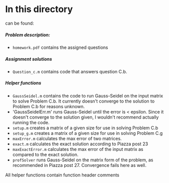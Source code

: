 # In this directory
can be found:
##### Problem description:
 - `homework.pdf` contains the assigned questions
 
##### Assignment solutions
 - `Question_c.m`  contains code that answers question C.b.
 
##### Helper functions
 - `GaussSeidel.m` contains the code to run Gauss-Seidel on the input matrix to solve Problem C.b. It currently doesn't converge to the solution to Problem C.b for reasons unknown.
 - 'GaussSeidelErr.m' runs Gauss-Seidel until the error is < epsilon. Since it doesn't converge to the solution given, I wouldn't recommend actually running the code.
 - `setup.m` creates a matrix of a given size for use in solving Problem C.b
 - `setup_g.m` creates a matrix of a given size for use in solving Problem C.g
 - `maxError.m` calculates the max error of two matrices.
 - `exact.m` calculates the exact solution according to Piazza post 23
 - `maxExactError.m` calculates the max error of the input matrix as compared to the exact solution.
 - `profSolver` runs Gauss-Seidel on the matrix form of the problem, as recommended in Piazza post 27. Convergence fails here as well.

All helper functions contain function header comments
